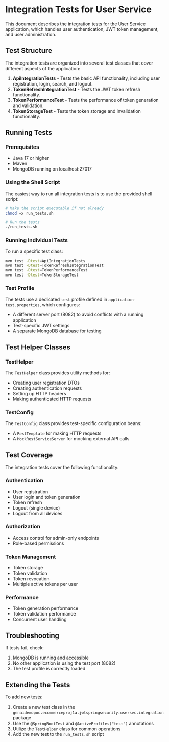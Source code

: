 # Integration Tests for User Service

This document describes the integration tests for the User Service application, which handles user authentication, JWT token management, and user administration.

## Test Structure

The integration tests are organized into several test classes that cover different aspects of the application:

1. **ApiIntegrationTests** - Tests the basic API functionality, including user registration, login, search, and logout.
2. **TokenRefreshIntegrationTest** - Tests the JWT token refresh functionality.
3. **TokenPerformanceTest** - Tests the performance of token generation and validation.
4. **TokenStorageTest** - Tests the token storage and invalidation functionality.

## Running Tests

### Prerequisites

- Java 17 or higher
- Maven
- MongoDB running on localhost:27017

### Using the Shell Script

The easiest way to run all integration tests is to use the provided shell script:

```bash
# Make the script executable if not already
chmod +x run_tests.sh

# Run the tests
./run_tests.sh
```

### Running Individual Tests

To run a specific test class:

```bash
mvn test -Dtest=ApiIntegrationTests
mvn test -Dtest=TokenRefreshIntegrationTest
mvn test -Dtest=TokenPerformanceTest
mvn test -Dtest=TokenStorageTest
```

### Test Profile

The tests use a dedicated `test` profile defined in `application-test.properties`, which configures:

- A different server port (8082) to avoid conflicts with a running application
- Test-specific JWT settings
- A separate MongoDB database for testing

## Test Helper Classes

### TestHelper

The `TestHelper` class provides utility methods for:
- Creating user registration DTOs
- Creating authentication requests
- Setting up HTTP headers
- Making authenticated HTTP requests

### TestConfig

The `TestConfig` class provides test-specific configuration beans:
- A `RestTemplate` for making HTTP requests
- A `MockRestServiceServer` for mocking external API calls

## Test Coverage

The integration tests cover the following functionality:

### Authentication
- User registration
- User login and token generation
- Token refresh
- Logout (single device)
- Logout from all devices

### Authorization
- Access control for admin-only endpoints
- Role-based permissions

### Token Management
- Token storage
- Token validation
- Token revocation
- Multiple active tokens per user

### Performance
- Token generation performance
- Token validation performance
- Concurrent user handling

## Troubleshooting

If tests fail, check:

1. MongoDB is running and accessible
2. No other application is using the test port (8082)
3. The test profile is correctly loaded

## Extending the Tests

To add new tests:

1. Create a new test class in the `genaidemopoc.ecommerceproj1a.jwtspringsecurity.usersvc.integration` package
2. Use the `@SpringBootTest` and `@ActiveProfiles("test")` annotations
3. Utilize the `TestHelper` class for common operations
4. Add the new test to the `run_tests.sh` script 